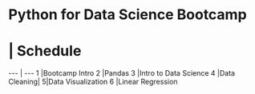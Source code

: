 # Python for Data Science Bootcamp

# | Schedule
--- | --- 
1 |Bootcamp Intro 
2 |Pandas
3 |Intro to Data Science
4 |Data Cleaning|
5|Data Visualization
6 |Linear Regression

